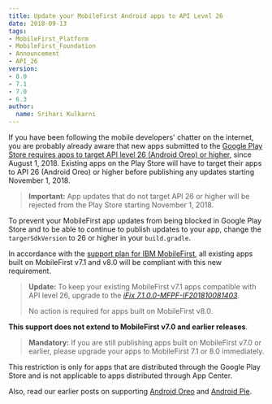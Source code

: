 ```yaml
---
title: Update your MobileFirst Android apps to API Level 26 
date: 2018-09-13
tags:
- MobileFirst_Platform
- MobileFirst_Foundation
- Announcement
- API_26
version:
- 8.0
- 7.1
- 7.0
- 6.3
author:
  name: Srihari Kulkarni
---
```


If you have been following the mobile developers' chatter on the internet, you are probably already aware that new apps submitted to the [Google Play Store requires apps to target API level 26 (Android Oreo) or higher](https://developer.android.com/distribute/best-practices/develop/target-sdk), since August 1, 2018. Existing apps on the Play Store will have to target their apps to API 26 (Android Oreo) or higher before publishing any updates starting November 1, 2018. 

>**Important:** App updates that do not target API 26 or higher will be rejected from the Play Store starting November 1, 2018. 

To prevent your MobileFirst app updates from being blocked in Google Play Store and to be able to continue to publish updates to your app, change the `targerSdkVersion` to 26 or higher in your `build.gradle`.

In accordance with the [support plan for IBM MobileFirst](https://mobilefirstplatform.ibmcloud.com/blog/2017/01/11/support-plan-for-next-android-ios-mobile-os/), all existing apps built on MobileFirst v7.1 and v8.0 will be compliant with this new requirement. 

>**Update:** To keep your existing MobileFirst v7.1 apps compatible with API level 26, upgrade to the [*iFix 7.1.0.0-MFPF-IF201810081403*](https://mobilefirstplatform.ibmcloud.com/blog/2018/05/18/7-1-master-ifix-release/). 
>
>No action is required for apps built on MobileFirst v8.0. 

**This support does not extend to MobileFirst v7.0 and earlier releases**. 

>**Mandatory:** If you are still publishing apps built on MobileFirst v7.0 or earlier, please upgrade your apps to MobileFirst 7.1 or 8.0 immediately. 

This restriction is only for apps that are distributed through the Google Play Store and is not applicable to apps distributed through App Center. 

Also, read our earlier posts on supporting [Android Oreo](https://mobilefirstplatform.ibmcloud.com/blog/2017/08/22/mobilefirst-android-Oreo/) and [Android Pie](https://mobilefirstplatform.ibmcloud.com/blog/2018/08/06/IBM-MobileFirst-Android-Pie/).
